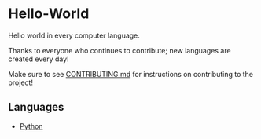 # Hello-World
Hello world in every computer language.

Thanks to everyone who continues to contribute; new languages are created every day!

Make sure to see [CONTRIBUTING.md](/CONTRIBUTING.md) for instructions on contributing to the project!

## Languages

* [Python](/Python.py)
